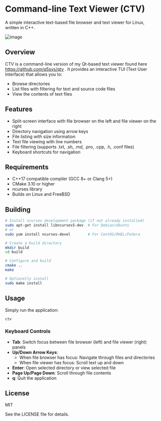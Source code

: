 # Command-line Text Viewer (CTV)

A simple interactive text-based file browser and text viewer for Linux, written in C++.

![image](https://github.com/user-attachments/assets/a150d6e6-fd66-4bd4-8234-01ecbfea1dff)

## Overview

CTV is a command-line version of my Qt-based text viewer found here https://github.com/q5sys/qtv . It provides an interactive TUI (Text User Interface) that allows you to:

- Browse directories
- List files with filtering for text and source code files
- View the contents of text files

## Features

- Split-screen interface with file browser on the left and file viewer on the right
- Directory navigation using arrow keys
- File listing with size information
- Text file viewing with line numbers
- File filtering (supports .txt, .sh, .md, .pro, .cpp, .h, .conf files)
- Keyboard shortcuts for navigation

## Requirements

- C++17 compatible compiler (GCC 8+ or Clang 5+)
- CMake 3.10 or higher
- ncurses library
- Builds on Linux and FreeBSD

## Building

```bash
# Install ncurses development package (if not already installed)
sudo apt-get install libncurses5-dev  # For Debian/Ubuntu
# or
sudo yum install ncurses-devel        # For CentOS/RHEL/Fedora

# Create a build directory
mkdir build
cd build

# Configure and build
cmake ..
make

# Optionally install
sudo make install
```

## Usage

Simply run the application:

```bash
ctv
```

### Keyboard Controls

- **Tab**: Switch focus between file browser (left) and file viewer (right) panels
- **Up/Down Arrow Keys**: 
  - When file browser has focus: Navigate through files and directories
  - When file viewer has focus: Scroll text up and down
- **Enter**: Open selected directory or view selected file
- **Page Up/Page Down**: Scroll through file contents
- **q**: Quit the application

## License

MIT

See the LICENSE file for details.
